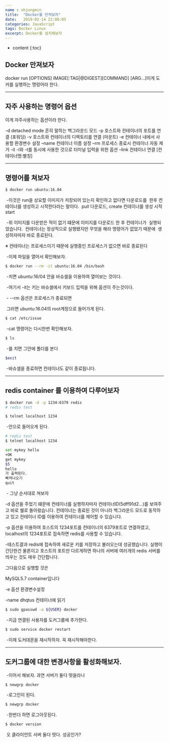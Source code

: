 ```yaml
---
name : ohjungmin
title:  "Docker를 만져보자"
date:   2019-02-14 22:06:05
categories: JavaScript
tags: Docker Linux
excerpt: Docker를 설치해보자
---
```


* content
{:toc}
## Docker 만져보자

docker run [OPTIONS] IMAGE[:TAG|@DIGEST][COMMAND] [ARG...]이게 도커를 실행하는 명렁어라 한다.

---

## 자주 사용하는 명령어 옵션

이게 자주사용하는 옵션이라 한다.

-d 		detached mode 흔히 말하는 백그라운드 모드
-p		호스트와 컨테이너의 포트를 연결 (포워딩)
-v		호스트와 컨테이너의 디렉토리를 연결 (마운트)
-e		컨테이너 내에서 사용할 환경변수 설정
–name  	컨테이너 이름 설정
–rm 	프로세스 종료시 컨테이너 자동 제거
-it  		-i와 -t를 동시에 사용한 것으로 터미널 입력을 위한 옵션
–link  	컨테이너 연결 [컨테이너명:별칭]

---

## 명령어를 쳐보자

```bash
$ docker run ubuntu:16.04
```

​	-이것은 run을 상요할 이미지가 저장되어 있는지 확인하고 없다면 다운로드를 
​	한후 컨테이너를 생성하고 시작한다라는 말이다.
​	pull 다운로드, create 컨테이너를 생성 시작 start

​	-위 이미지를 다운받은 적이 없기 떄문에 이미지를 다운로드 한 후 컨테이너가 
​	실행되었습니다. 
​	컨테이너는 정상적으로 실행됐지만 무엇을 해라 명령어가 없었기 때문에 
​	생성하자마자 바로 종료된다. 

※ 컨테이너는 프로세스이기 때문에 실행중인 프로세스가 없으면 바로 종료된다

​	-이제 파일을 열어서 확인해보자.

```bash
$ docker run --rm -it ubuntu:16.04 /bin/bash
```

​	-치면 ubuntu:16/04 안을 바슈셀을 이용하여 열어보는 것이다.

​	-여기서 -it는 키는 바슈셀에서 키보드 입력을 위해 옵션이 주는것이다.

​	- --rm 옵션은 프로세스가 종료되면 

​	그러면 ubuntu:16.04의 root계정으로 들어가게 된다.

```bash
$ cat /etc/issue
```

​	-cat 명령어는 다시한번 확인해보자.

```bash
$ ls 
```

​	-를 치면 그안에 폴더를 본다

```bash
$exit  
```

​	-바슈셀을 종료하면 컨테이너도 같이 종료됩니다.



---

## redis container 를 이용하여 다루어보자

```bash
$ docker run -d -p 1234:6379 redis
# redis test

$ telnet localhost 1234
```

​	-안으로 들어오게 된다.

```bash
# redis test
$ telnet localhost 1234

set mykey hello
+OK
get mykey
$5
hello
가 출력된다.
빠져나오기
quit
```

​	- 그냥 순서대로 쳐보자

-d 옵션을 주었기 떄문에 컨테이너를 실행하자마자 컨테이너ID(5dff91d2...)를
 보여주고 바로 쉘로 돌아왔습니다. 컨테이너는 종료된 것이 아니라 백그라운드 모드로 동작하고 있고 컨테이너 ID를 이용하여 컨테이너를 제어할 수 있습니다.

-p 옵션을 이용하여 호스트의 1234포트를 컨테이너의 6379포트로 연결하였고, localhost의 1234포트로 접속하면 redis를 사용할 수 있습니다.

-테스트결과 redis에 접속하여 새로운 키를 저장하고 불러오는데 성공했습니다. 실행이 간단한건 물론이고 호스트의 포트만 다르게하면 하나의 서버에 여러개의 redis 서버를 띄우는 것도 매우 간단합니다.



그다음으로 실행할 것은

MySQL5.7 container입니다



-e 옵션 환경변수설정

-name dhqtus 컨테이너에 읽기



```bash
$ sudo gpasswd -a ${USER} docker
```

​	-지금 연결된 사용자를 도커그룹에 추가한다.

```bash
$ sudo service docker restart
```

​	-이제 도커데몬을 재시작하자. 꼭 재시작해야한다.



------

## 도커그룹에 대한 변경사항을 활성화해보자.

​	-이어서 해보자. 과연 서버가 둘다 떳을라나

```bash
$ newgrp docker
```

​	-로그인이 된다.

```bash
$ newgrp docker
```

​	-한번더 하면 로그아웃된다.

```bash
$ docker version
```

​	오 클라이언트 서버 둘다 떳다. 성공인가?